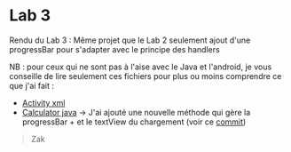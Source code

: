 # Lab 3

Rendu du Lab 3 : Même projet que le Lab 2 seulement ajout d'une progressBar pour s'adapter avec le principe des handlers

NB : pour ceux qui ne sont pas à l'aise avec le Java et l'android, je vous conseille de lire seulement ces fichiers pour plus ou moins comprendre ce que j'ai fait : 
 - [Activity xml](https://github.com/Zakichanu/Efrei-S8-Mobile-Labs/blob/master/LAB2/app/src/main/res/layout/activity_main.xml)
 - [Calculator java](https://github.com/Zakichanu/Efrei-S8-Mobile-Labs/blob/master/LAB2/app/src/main/java/fr/android/calculator/CalculatorActivity.java) -> J'ai ajouté une nouvelle méthode qui gère la progressBar + et le textView du chargement (voir ce [commit](https://github.com/Zakichanu/Efrei-S8-Mobile-Labs/commit/448829c692c87060bc9f5569c7ee1af892356344))

 > Zak 
